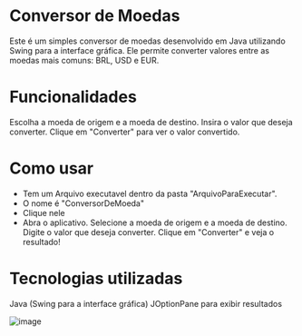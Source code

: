 # Conversor de Moedas
Este é um simples conversor de moedas desenvolvido em Java utilizando Swing para a interface gráfica. Ele permite converter valores entre as moedas mais comuns: BRL, USD e EUR.

# Funcionalidades
Escolha a moeda de origem e a moeda de destino.
Insira o valor que deseja converter.
Clique em "Converter" para ver o valor convertido.

# Como usar
* Tem um Arquivo executavel dentro da pasta "ArquivoParaExecutar".
* O nome é "ConversorDeMoeda"
* Clique nele
* Abra o aplicativo.
Selecione a moeda de origem e a moeda de destino.
Digite o valor que deseja converter.
Clique em "Converter" e veja o resultado!

# Tecnologias utilizadas
Java (Swing para a interface gráfica)
JOptionPane para exibir resultados

![image](https://github.com/user-attachments/assets/0ed5041f-97c4-435d-b780-340907f8338d)


